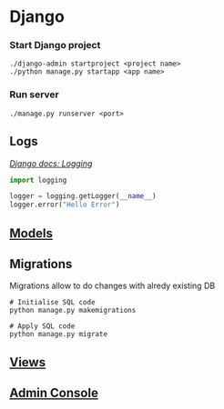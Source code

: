 # Django

### Start Django project
```shell
./django-admin startproject <project name>
./python manage.py startapp <app name>
```

### Run server

```shell
./manage.py runserver <port>
```

## Logs

[_Django docs: Logging_](https://docs.djangoproject.com/en/dev/topics/logging/)

```python
import logging

logger = logging.getLogger(__name__)
logger.error("Hello Error")
```

## [Models](/django/models.md)

## Migrations

Migrations allow to do changes with alredy existing DB

```shell
# Initialise SQL code
python manage.py makemigrations
```

```shell
# Apply SQL code
python manage.py migrate
```

## [Views](/django/views.md)

## [Admin Console]()